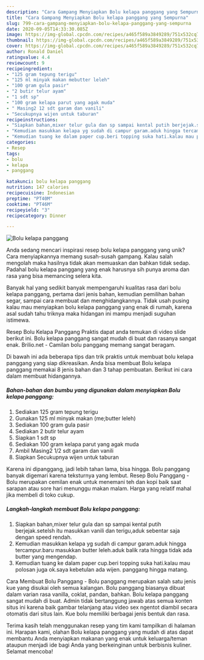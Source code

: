 ```yaml
---
description: "Cara Gampang Menyiapkan Bolu kelapa panggang yang Sempurna"
title: "Cara Gampang Menyiapkan Bolu kelapa panggang yang Sempurna"
slug: 799-cara-gampang-menyiapkan-bolu-kelapa-panggang-yang-sempurna
date: 2020-09-05T14:33:30.085Z
image: https://img-global.cpcdn.com/recipes/a465f589a3849289/751x532cq70/bolu-kelapa-panggang-foto-resep-utama.jpg
thumbnail: https://img-global.cpcdn.com/recipes/a465f589a3849289/751x532cq70/bolu-kelapa-panggang-foto-resep-utama.jpg
cover: https://img-global.cpcdn.com/recipes/a465f589a3849289/751x532cq70/bolu-kelapa-panggang-foto-resep-utama.jpg
author: Ronald Daniel
ratingvalue: 4.4
reviewcount: 9
recipeingredient:
- "125 gram tepung terigu"
- "125 ml minyak makan mebutter leleh"
- "100 gram gula pasir"
- "2 butir telur ayam"
- "1 sdt sp"
- "100 gram kelapa parut yang agak muda"
- " Masing2 12 sdt garam dan vanili"
- "Secukupnya wijen untuk taburan"
recipeinstructions:
- "Siapkan bahan,mixer telur gula dan sp sampai kental putih berjejak.setelsh itu masukkan vanili dan terigu,aduk sebentar saja dengan speed rendah."
- "Kemudian masukkan kelapa yg sudah di campur garam.aduk hingga tercampur.baru masukkan butter leleh.aduk balik rata hingga tidak ada butter yang mengendap."
- "Kemudian tuang ke dalam paper cup.beri topping suka hati.kalau mau polosan juga ok.saya kebetulan ada wijen. panggang hingga matang."
categories:
- Resep
tags:
- bolu
- kelapa
- panggang

katakunci: bolu kelapa panggang 
nutrition: 147 calories
recipecuisine: Indonesian
preptime: "PT40M"
cooktime: "PT46M"
recipeyield: "3"
recipecategory: Dinner

---
```



![Bolu kelapa panggang](https://img-global.cpcdn.com/recipes/a465f589a3849289/751x532cq70/bolu-kelapa-panggang-foto-resep-utama.jpg)

Anda sedang mencari inspirasi resep bolu kelapa panggang yang unik? Cara menyiapkannya memang susah-susah gampang. Kalau salah mengolah maka hasilnya tidak akan memuaskan dan bahkan tidak sedap. Padahal bolu kelapa panggang yang enak harusnya sih punya aroma dan rasa yang bisa memancing selera kita.

Banyak hal yang sedikit banyak mempengaruhi kualitas rasa dari bolu kelapa panggang, pertama dari jenis bahan, kemudian pemilihan bahan segar, sampai cara membuat dan menghidangkannya. Tidak usah pusing kalau mau menyiapkan bolu kelapa panggang yang enak di rumah, karena asal sudah tahu triknya maka hidangan ini mampu menjadi suguhan istimewa.

Resep Bolu Kelapa Panggang Praktis dapat anda temukan di video slide berikut ini. Bolu kelapa panggang sangat mudah di buat dan rasanya sangat enak. Brilio.net - Camilan bolu panggang memang sangat beragam.


Di bawah ini ada beberapa tips dan trik praktis untuk membuat bolu kelapa panggang yang siap dikreasikan. Anda bisa membuat Bolu kelapa panggang memakai 8 jenis bahan dan 3 tahap pembuatan. Berikut ini cara dalam membuat hidangannya.

<!--inarticleads1-->

##### Bahan-bahan dan bumbu yang digunakan dalam menyiapkan Bolu kelapa panggang:

1. Sediakan 125 gram tepung terigu
1. Gunakan 125 ml minyak makan (me;butter leleh)
1. Sediakan 100 gram gula pasir
1. Sediakan 2 butir telur ayam
1. Siapkan 1 sdt sp
1. Sediakan 100 gram kelapa parut yang agak muda
1. Ambil  Masing2 1/2 sdt garam dan vanili
1. Siapkan Secukupnya wijen untuk taburan


Karena ini dipanggang, jadi lebih tahan lama, bisa hingga. Bolu panggang banyak digemari karena teksturnya yang lembut. Resep Bolu Panggang - Bolu merupakan cemilan enak untuk menemani teh dan kopi baik saat sarapan atau sore hari menunggu makan malam. Harga yang relatif mahal jika membeli di toko cukup. 

<!--inarticleads2-->

##### Langkah-langkah membuat Bolu kelapa panggang:

1. Siapkan bahan,mixer telur gula dan sp sampai kental putih berjejak.setelsh itu masukkan vanili dan terigu,aduk sebentar saja dengan speed rendah.
1. Kemudian masukkan kelapa yg sudah di campur garam.aduk hingga tercampur.baru masukkan butter leleh.aduk balik rata hingga tidak ada butter yang mengendap.
1. Kemudian tuang ke dalam paper cup.beri topping suka hati.kalau mau polosan juga ok.saya kebetulan ada wijen. panggang hingga matang.


Cara Membuat Bolu Panggang - Bolu panggang merupakan salah satu jenis kue yang disukai oleh semua kalangan. Bolu panggang biasanya dibuat dalam varian rasa vanilla, coklat, pandan, bahkan. Bolu kelapa panggang sangat mudah di buat. Admin tidak bertanggung jawab atas semua konten situs ini karena baik gambar telanjang atau video sex ngentot diambil secara otomatis dari situs lain. Kue bolu memiliki berbagai jenis bentuk dan rasa. 

Terima kasih telah menggunakan resep yang tim kami tampilkan di halaman ini. Harapan kami, olahan Bolu kelapa panggang yang mudah di atas dapat membantu Anda menyiapkan makanan yang enak untuk keluarga/teman ataupun menjadi ide bagi Anda yang berkeinginan untuk berbisnis kuliner. Selamat mencoba!

